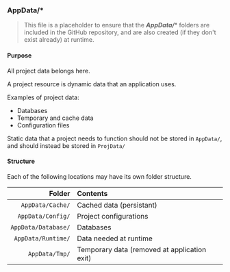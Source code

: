 ﻿### AppData/*
> This file is a placeholder to ensure that the ***AppData/**** folders are included in the GitHub repository, and are also
created (if they don't exist already) at runtime.

#### Purpose
All project data belongs here.

A project resource is dynamic data that an application uses.

Examples of project data:
* Databases
* Temporary and cache data
* Configuration files

Static data that a project needs to function should not be stored in `AppData/`, and should instead be stored in `ProjData/`

#### Structure
Each of the following locations may have its own folder structure.

| Folder              | Contents                                     |
|--------------------:|:---------------------------------------------|
| `AppData/Cache/`    | Cached data (persistant)                     |
| `AppData/Config/`   | Project configurations                       |
| `AppData/Database/` | Databases                                    |
| `AppData/Runtime/`  | Data needed at runtime                       |
| `AppData/Tmp/`      | Temporary data (removed at application exit) |